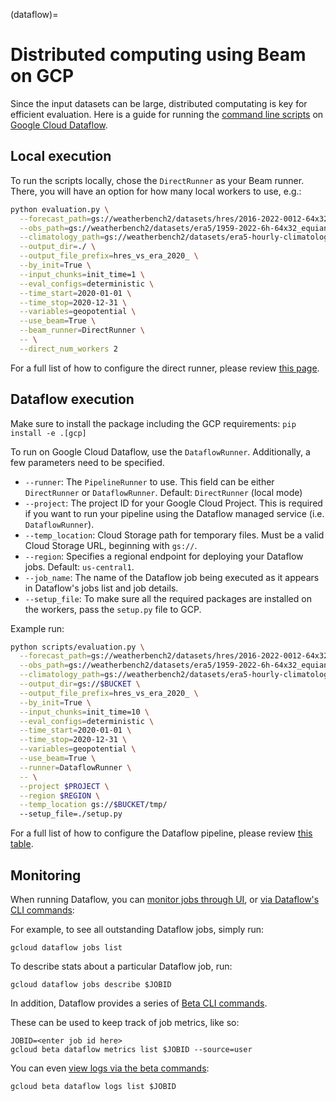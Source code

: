 (dataflow)=
# Distributed computing using Beam on GCP

Since the input datasets can be large, distributed computating is key for efficient evaluation. Here is a guide for running the [command line scripts](cli) on [Google Cloud Dataflow](https://cloud.google.com/dataflow).

## Local execution

To run the scripts locally, chose the `DirectRunner` as your Beam runner. There, you will have an option for how many local workers to use, e.g.:

```bash
python evaluation.py \
  --forecast_path=gs://weatherbench2/datasets/hres/2016-2022-0012-64x32_equiangular_with_poles_conservative.zarr \
  --obs_path=gs://weatherbench2/datasets/era5/1959-2022-6h-64x32_equiangular_with_poles_conservative.zarr \
  --climatology_path=gs://weatherbench2/datasets/era5-hourly-climatology/1990-2019_6h_64x32_equiangular_with_poles_conservative.zarr \
  --output_dir=./ \
  --output_file_prefix=hres_vs_era_2020_ \
  --by_init=True \
  --input_chunks=init_time=1 \
  --eval_configs=deterministic \
  --time_start=2020-01-01 \
  --time_stop=2020-12-31 \
  --variables=geopotential \
  --use_beam=True \
  --beam_runner=DirectRunner \
  -- \
  --direct_num_workers 2
```

For a full list of how to configure the direct runner, please review [this page](https://beam.apache.org/documentation/runners/direct/).

## Dataflow execution

Make sure to install the package including the GCP requirements: `pip install -e .[gcp]`

To run on Google Cloud Dataflow, use the `DataflowRunner`. Additionally, a few parameters need to be specified.

* `--runner`: The `PipelineRunner` to use. This field can be either `DirectRunner` or `DataflowRunner`.
  Default: `DirectRunner` (local mode)
* `--project`: The project ID for your Google Cloud Project. This is required if you want to run your pipeline using the
  Dataflow managed service (i.e. `DataflowRunner`).
* `--temp_location`: Cloud Storage path for temporary files. Must be a valid Cloud Storage URL, beginning with `gs://`.
* `--region`: Specifies a regional endpoint for deploying your Dataflow jobs. Default: `us-central1`.
* `--job_name`: The name of the Dataflow job being executed as it appears in Dataflow's jobs list and job details.
* `--setup_file`: To make sure all the required packages are installed on the workers, pass the `setup.py` file to GCP.

Example run:

```bash
python scripts/evaluation.py \
  --forecast_path=gs://weatherbench2/datasets/hres/2016-2022-0012-64x32_equiangular_with_poles_conservative.zarr \
  --obs_path=gs://weatherbench2/datasets/era5/1959-2022-6h-64x32_equiangular_with_poles_conservative.zarr \
  --climatology_path=gs://weatherbench2/datasets/era5-hourly-climatology/1990-2019_6h_64x32_equiangular_with_poles_conservative.zarr \
  --output_dir=gs://$BUCKET \
  --output_file_prefix=hres_vs_era_2020_ \
  --by_init=True \
  --input_chunks=init_time=10 \
  --eval_configs=deterministic \
  --time_start=2020-01-01 \
  --time_stop=2020-12-31 \
  --variables=geopotential \
  --use_beam=True \
  --runner=DataflowRunner \
  -- \
  --project $PROJECT \
  --region $REGION \
  --temp_location gs://$BUCKET/tmp/
  --setup_file=./setup.py
```

For a full list of how to configure the Dataflow pipeline, please review
[this table](https://cloud.google.com/dataflow/docs/reference/pipeline-options).

## Monitoring

When running Dataflow, you
can [monitor jobs through UI](https://cloud.google.com/dataflow/docs/guides/using-monitoring-intf),
or [via Dataflow's CLI commands](https://cloud.google.com/dataflow/docs/guides/using-command-line-intf):

For example, to see all outstanding Dataflow jobs, simply run:

```shell
gcloud dataflow jobs list
```

To describe stats about a particular Dataflow job, run:

```shell
gcloud dataflow jobs describe $JOBID
```

In addition, Dataflow provides a series
of [Beta CLI commands](https://cloud.google.com/sdk/gcloud/reference/beta/dataflow).

These can be used to keep track of job metrics, like so:

```shell
JOBID=<enter job id here>
gcloud beta dataflow metrics list $JOBID --source=user
```

You can even [view logs via the beta commands](https://cloud.google.com/sdk/gcloud/reference/beta/dataflow/logs/list):

```shell
gcloud beta dataflow logs list $JOBID
```


